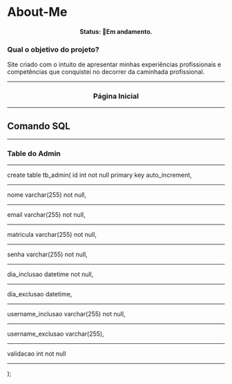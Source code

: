# About-Me
<h4 align="center"> 
	 Status: 🚧Em andamento.
</h4>
<h3> <b>Qual o objetivo do projeto? </b></h3>
<p>Site criado com o intuito de apresentar minhas experiências profissionais e competências que conquistei no decorrer da caminhada profissional.</p>
<hr>
<h3 align='center'> <b> Página Inicial </b> </h3>
<hr>

<h2>Comando SQL</h2>
<hr>
<h3>Table do Admin</h3>
<hr>

create table tb_admin(
    id int not null primary key auto_increment,<hr>
    nome varchar(255) not null,<hr>
    email varchar(255) not null,<hr>
    matricula varchar(255) not null,<hr>
    senha varchar(255) not null,<hr>
    dia_inclusao datetime not null,<hr>
    dia_exclusao datetime,<hr>
    username_inclusao varchar(255) not null,<hr>
    username_exclusao varchar(255),<hr>
    validacao int not null<hr>
);


